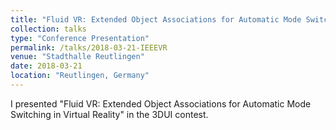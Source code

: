 ```yaml
---
title: "Fluid VR: Extended Object Associations for Automatic Mode Switching in Virtual Reality"
collection: talks
type: "Conference Presentation"
permalink: /talks/2018-03-21-IEEEVR
venue: "Stadthalle Reutlingen"
date: 2018-03-21
location: "Reutlingen, Germany"
---
```


I presented "Fluid VR: Extended Object Associations for Automatic Mode Switching in Virtual Reality" in the 3DUI contest.
